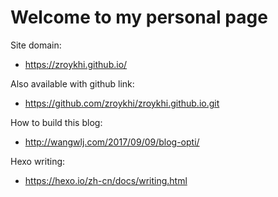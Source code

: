 # Welcome to my personal page
Site domain:
  + https://zroykhi.github.io/

Also available with github link:
  + https://github.com/zroykhi/zroykhi.github.io.git

How to build this blog:
  + http://wangwlj.com/2017/09/09/blog-opti/

Hexo writing:
  + https://hexo.io/zh-cn/docs/writing.html
